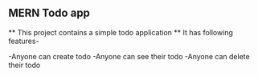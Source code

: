 ## MERN Todo app ##

** This project contains a simple todo application **
It has following features-

-Anyone can create todo
 -Anyone can see their todo
  -Anyone can delete their todo
